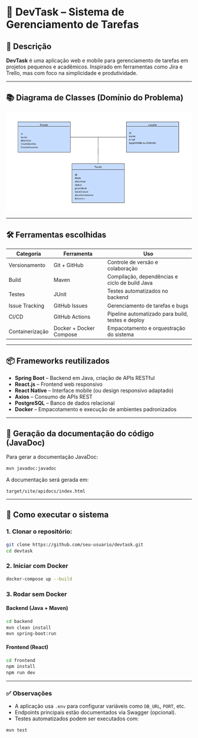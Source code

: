 
# 📘 DevTask – Sistema de Gerenciamento de Tarefas

## 📌 Descrição
**DevTask** é uma aplicação web e mobile para gerenciamento de tarefas em projetos pequenos e acadêmicos. Inspirado em ferramentas como Jira e Trello, mas com foco na simplicidade e produtividade.

---

## 📚 Diagrama de Classes (Domínio do Problema)

![Diagrama de Classes](docs/diagram.png)

---

## 🛠️ Ferramentas escolhidas

| Categoria              | Ferramenta            | Uso                                                             |
|------------------------|------------------------|------------------------------------------------------------------|
| Versionamento          | Git + GitHub           | Controle de versão e colaboração                                |
| Build                  | Maven                  | Compilação, dependências e ciclo de build Java                  |
| Testes                 | JUnit                  | Testes automatizados no backend                                 |
| Issue Tracking         | GitHub Issues          | Gerenciamento de tarefas e bugs                                 |
| CI/CD                  | GitHub Actions         | Pipeline automatizado para build, testes e deploy               |
| Containerização        | Docker + Docker Compose| Empacotamento e orquestração do sistema                         |

---

## 📦 Frameworks reutilizados

- **Spring Boot** – Backend em Java, criação de APIs RESTful  
- **React.js** – Frontend web responsivo  
- **React Native** – Interface mobile (ou design responsivo adaptado)  
- **Axios** – Consumo de APIs REST  
- **PostgreSQL** – Banco de dados relacional  
- **Docker** – Empacotamento e execução de ambientes padronizados  

---

## 📖 Geração da documentação do código (JavaDoc)

Para gerar a documentação JavaDoc:

```bash
mvn javadoc:javadoc
```

A documentação será gerada em:
```
target/site/apidocs/index.html
```

---

## 🚀 Como executar o sistema

### 1. Clonar o repositório:
```bash
git clone https://github.com/seu-usuario/devtask.git
cd devtask
```

### 2. Iniciar com Docker
```bash
docker-compose up --build
```

### 3. Rodar sem Docker

#### Backend (Java + Maven)
```bash
cd backend
mvn clean install
mvn spring-boot:run
```

#### Frontend (React)
```bash
cd frontend
npm install
npm run dev
```

---

### ✅ Observações

- A aplicação usa `.env` para configurar variáveis como `DB_URL`, `PORT`, etc.
- Endpoints principais estão documentados via Swagger (opcional).
- Testes automatizados podem ser executados com:
```bash
mvn test
```
